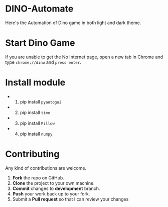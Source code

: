 # DINO-Automate
Here's the Automation of Dino game in both light and dark theme.

# Start Dino Game 
  If you are unable to get the No Internet page, open a new tab in Chrome and type `chrome://dino` and `press enter`.
  
# Install module 

- 1. pip install `pyautogui`
- 2. pip install `time`
- 3. pip install `Pillow`
- 4. pip install `numpy`


Contributing
==========
Any kind of contributions are welcome.
1. **Fork** the repo on GitHub.
2. **Clone** the project to your own machine.
3. **Commit** changes to **development** branch.
4. **Push** your work back up to your fork.
5. Submit a **Pull request** so that I can review your changes
